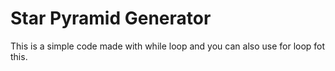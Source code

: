 

# Star Pyramid Generator



This is a simple code made with while loop and you can also use for loop fot this.

